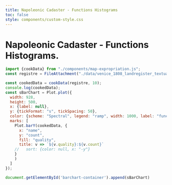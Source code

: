 ```yaml
---
title: Napoleonic Cadaster - Functions Histograms
toc: false
style: components/custom-style.css
---
```



# Napoleonic Cadaster - Functions Histograms.

<!-- Create the tanble container -->
<div class="block-container">
<div id="barchart-container" class="block-component"></div>
</div>

```js
import {cookData} from "./components/map-expropriation.js";
const registre = FileAttachment("./data/venice_1808_landregister_textual_entries.json").json();
```

```js
const cookedData = cookData(registre, 10);
console.log(cookedData);
const sBarChart = Plot.plot({
  width: 928,
  height: 500,
  x: {label: null},
  y: {tickFormat: "s", tickSpacing: 50},
  color: {scheme: "Spectral", legend: "ramp", width: 1000, label: "function"},
  marks: [
    Plot.barY(cookedData, {
      x: "name",
      y: "count",
      fill: "quality",
      title: v => `${v.quality}:${v.count}`
    //   sort: {color: null, x: "-y"}
    }
    )
  ]
});

document.getElementById('barchart-container').append(sBarChart)
```
